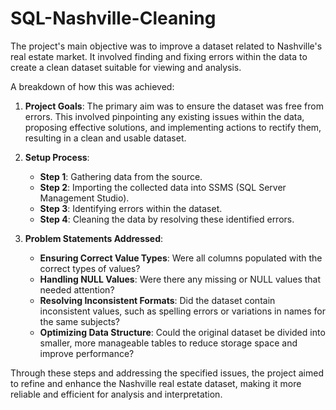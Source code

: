 # SQL-Nashville-Cleaning
The project's main objective was to improve a dataset related to Nashville's real estate market. It involved finding and fixing errors within the data to create a clean dataset suitable for viewing and analysis.

A breakdown of how this was achieved:

1. **Project Goals**: The primary aim was to ensure the dataset was free from errors. This involved pinpointing any existing issues within the data, proposing effective solutions, and implementing actions to rectify them, resulting in a clean and usable dataset.

2. **Setup Process**:
   - **Step 1**: Gathering data from the source.
   - **Step 2**: Importing the collected data into SSMS (SQL Server Management Studio).
   - **Step 3**: Identifying errors within the dataset.
   - **Step 4**: Cleaning the data by resolving these identified errors.

3. **Problem Statements Addressed**:
   - **Ensuring Correct Value Types**: Were all columns populated with the correct types of values?
   - **Handling NULL Values**: Were there any missing or NULL values that needed attention?
   - **Resolving Inconsistent Formats**: Did the dataset contain inconsistent values, such as spelling errors or variations in names for the same subjects?
   - **Optimizing Data Structure**: Could the original dataset be divided into smaller, more manageable tables to reduce storage space and improve performance?

Through these steps and addressing the specified issues, the project aimed to refine and enhance the Nashville real estate dataset, making it more reliable and efficient for analysis and interpretation.
